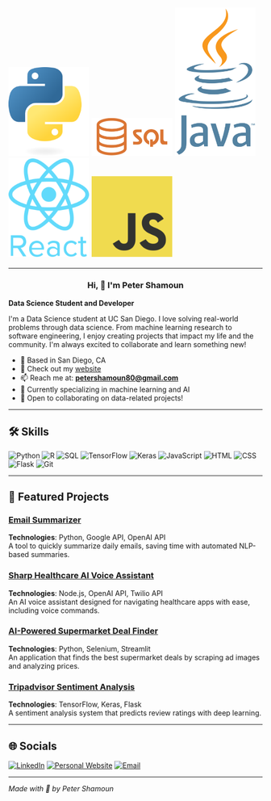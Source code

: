## <img src="py.png" alt="Python" width="160"/> <img src="sql.png" alt="SQL" width="160"/> <img src="java.png" alt="Java" width="160"/> <img src="react.png" alt="React" width="160"/> <img src="js.png" alt="JS" width="160"/>
---

<h3 style="text-align:center;">Hi, 👋 I'm Peter Shamoun</h3>

**Data Science Student and Developer**

I'm a Data Science student at UC San Diego. I love solving real-world problems through data science. From machine learning research to software engineering, I enjoy creating projects that impact my life and the community. I'm always excited to collaborate and learn something new!

- 📍 Based in San Diego, CA
- 📖 Check out my [website](https://petershamoun.com)
- 📫 Reach me at: **[petershamoun80@gmail.com](mailto:petershamoun80@gmail.com)**
- 🌱 Currently specializing in machine learning and AI
- 🤝 Open to collaborating on data-related projects!

---

## 🛠️ Skills

![Python](https://img.shields.io/badge/-Python-3776AB?style=flat&logo=python&logoColor=white)
![R](https://img.shields.io/badge/-R-276DC3?style=flat&logo=r&logoColor=white)
![SQL](https://img.shields.io/badge/-SQL-4479A1?style=flat&logo=postgresql&logoColor=white)
![TensorFlow](https://img.shields.io/badge/-TensorFlow-FF6F00?style=flat&logo=tensorflow&logoColor=white)
![Keras](https://img.shields.io/badge/-Keras-D00000?style=flat&logo=keras&logoColor=white)
![JavaScript](https://img.shields.io/badge/-JavaScript-F7DF1E?style=flat&logo=javascript&logoColor=black)
![HTML](https://img.shields.io/badge/-HTML5-E34F26?style=flat&logo=html5&logoColor=white)
![CSS](https://img.shields.io/badge/-CSS3-1572B6?style=flat&logo=css3&logoColor=white)
![Flask](https://img.shields.io/badge/-Flask-000000?style=flat&logo=flask&logoColor=white)
![Git](https://img.shields.io/badge/-Git-F05032?style=flat&logo=git&logoColor=white)

---

## 📂 Featured Projects

### [Email Summarizer](https://github.com/yourusername/email-summarizer)
**Technologies**: Python, Google API, OpenAI API  
A tool to quickly summarize daily emails, saving time with automated NLP-based summaries.

### [Sharp Healthcare AI Voice Assistant](https://github.com/yourusername/sharp-ai-voice-assistant)
**Technologies**: Node.js, OpenAI API, Twilio API  
An AI voice assistant designed for navigating healthcare apps with ease, including voice commands.

### [AI-Powered Supermarket Deal Finder](https://github.com/yourusername/deal-finder)
**Technologies**: Python, Selenium, Streamlit  
An application that finds the best supermarket deals by scraping ad images and analyzing prices.

### [Tripadvisor Sentiment Analysis](https://github.com/yourusername/tripadvisor-sentiment-analysis)
**Technologies**: TensorFlow, Keras, Flask  
A sentiment analysis system that predicts review ratings with deep learning.

---

## 🌐 Socials

[![LinkedIn](https://img.shields.io/badge/-LinkedIn-0A66C2?style=flat&logo=linkedin&logoColor=white)](https://www.linkedin.com/in/petershamoun)
[![Personal Website](https://img.shields.io/badge/-Website-000000?style=flat&logo=web&logoColor=white)](https://petershamoun.com)
[![Email](https://img.shields.io/badge/-Email-D14836?style=flat&logo=gmail&logoColor=white)](mailto:peter@petershamoun.com)

---

*Made with 💙 by Peter Shamoun*
